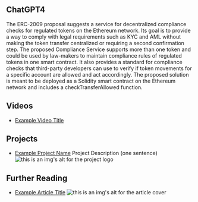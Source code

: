 ## ChatGPT4

The ERC-2009 proposal suggests a service for decentralized compliance checks for regulated tokens on the Ethereum network. Its goal is to provide a way to comply with legal requirements such as KYC and AML without making the token transfer centralized or requiring a second confirmation step. The proposed Compliance Service supports more than one token and could be used by law-makers to maintain compliance rules of regulated tokens in one smart contract. It also provides a standard for compliance checks that third-party developers can use to verify if token movements for a specific account are allowed and act accordingly. The proposed solution is meant to be deployed as a Solidity smart contract on the Ethereum network and includes a checkTransferAllowed function.

## Videos

- [Example Video Title](https://www.youtube.com/watch?v=TDGq4aeevgY)

## Projects

- [Example Project Name](https://xxxx.xxx/xxxxx) Project Description (one sentence) ![this is an img's alt for the project logo](https://xxxx.xxx/project-logo.xxx)

## Further Reading

- [Example Article Title](https://xxxx.xxx/xxxxx) ![this is an img's alt for the article cover](https://xxxx.xxx/article-cover.xxx)
